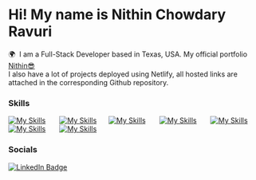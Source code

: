 Hi! My name is Nithin Chowdary Ravuri 
========================================================================================================================================

🌍  I am a Full-Stack Developer based in Texas, USA. 
<span id="badges">
  My official portfolio
  <a href="https://nithin-chowdary-portfolio.netlify.app/">
    Nithin😎
  </a>
</span>
<br/>
I also have a lot of projects deployed using Netlify, all hosted links are attached in the corresponding Github repository.

### Skills

[![My Skills](https://skillicons.dev/icons?i=html,css)](https://skillicons.dev) &nbsp;&nbsp;&nbsp;&nbsp;&nbsp; [![My Skills](https://skillicons.dev/icons?i=js,react)](https://skillicons.dev)&nbsp;&nbsp;&nbsp;&nbsp;&nbsp; [![My Skills](https://skillicons.dev/icons?i=svelte,next)](https://skillicons.dev) &nbsp;&nbsp;&nbsp;&nbsp;&nbsp; [![My Skills](https://skillicons.dev/icons?i=tailwind,bootstrap)](https://skillicons.dev) &nbsp;&nbsp;&nbsp;&nbsp;&nbsp; [![My Skills](https://skillicons.dev/icons?i=nodejs,express)](https://skillicons.dev) &nbsp;&nbsp;&nbsp;&nbsp;&nbsp; [![My Skills](https://skillicons.dev/icons?i=java,python)](https://skillicons.dev) &nbsp;&nbsp;&nbsp;&nbsp;&nbsp; [![My Skills](https://skillicons.dev/icons?i=mongodb,postgres)](https://skillicons.dev)
<br/>

### Socials

<div id="badges">
  <a href="https://www.linkedin.com/in/nithinchowdaryravuri/">
    <img src="https://img.shields.io/badge/LinkedIn-blue?style=for-the-badge&logo=linkedin&logoColor=white" alt="LinkedIn Badge"/>
  </a>
</div>
